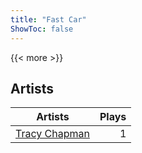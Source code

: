 ```yaml
---
title: "Fast Car"
ShowToc: false
---
```


{{< more >}}

## Artists
Artists | Plays 
----- | -----: 
[Tracy Chapman](/artists/tracy-chapman-58405) | 1


